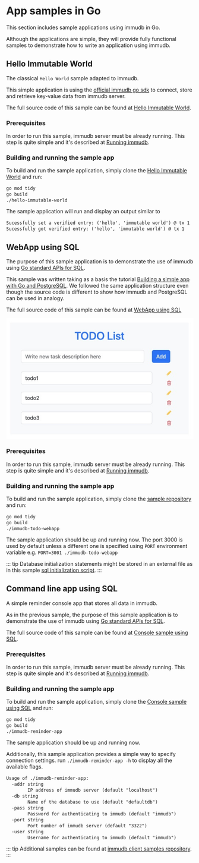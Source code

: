 
# App samples in Go

<WrappedSection>

This section includes sample applications using immudb in Go.

Although the applications are simple, they will provide fully functional samples to demonstrate how to write an application using immudb.

</WrappedSection>

<WrappedSection>

## Hello Immutable World

The classical `Hello World` sample adapted to immudb.

This simple application is using the [official immudb go sdk](https://github.com/codenotary/immudb/tree/v1.9DOM.0/pkg/client) to connect, store and retrieve key-value data from immudb server. 

The full source code of this sample can be found at [Hello Immutable World](https://github.com/codenotary/immudb-client-examples/tree/master/go/hello-immutable-world).

### Prerequisites

In order to run this sample, immudb server must be already running. This step is quite simple and it's described at [Running immudb](https://docs.immudb.io/master/running/download.html).

### Building and running the sample app

To build and run the sample application, simply clone the [Hello Immutable World](https://github.com/codenotary/immudb-client-examples/tree/master/go/hello-immutable-world) and run:

```
go mod tidy
go build
./hello-immutable-world
```

The sample application will run and display an output similar to

```
Sucessfully set a verified entry: ('hello', 'immutable world') @ tx 1
Sucessfully got verified entry: ('hello', 'immutable world') @ tx 1
```

</WrappedSection>

<WrappedSection>

## WebApp using SQL

The purpose of this sample application is to demonstrate the use of immudb using [Go standard APIs for SQL](https://pkg.go.dev/database/sql).

This sample was written taking as a basis the tutorial [Building a simple app with Go and PostgreSQL](https://blog.logrocket.com/building-simple-app-go-postgresql/). We followed the same application structure even though the source code is different to show how immudb and PostgreSQL can be used in analogy.

The full source code of this sample can be found at [WebApp using SQL](https://github.com/codenotary/immudb-client-examples/tree/master/go/todos-sample-stdlib)

<WrappedSection>
<img align="center" src="/samples/go_webapp_sql.jpg" />
</WrappedSection>

### Prerequisites

In order to run this sample, immudb server must be already running. This step is quite simple and it's described at [Running immudb](https://docs.immudb.io/master/running/download.html).

### Building and running the sample app

To build and run the sample application, simply clone the [sample repository](https://github.com/codenotary/immudb-client-examples/tree/master/go/todos-sample-stdlib) and run:

```
go mod tidy
go build
./immudb-todo-webapp
```

The sample application should be up and running now. The port 3000 is used by default unless a different one is specified using `PORT` environment variable e.g. `PORT=3001 ./immudb-todo-webapp`

::: tip
Database initialization statements might be stored in an external file as in this sample [sql initialization script](https://github.com/codenotary/immudb-client-examples/tree/master/go/stdlib-init-script).
:::

</WrappedSection>

<WrappedSection>

## Command line app using SQL

A simple reminder console app that stores all data in immudb.

As in the previous sample, the purpose of this sample application is to demonstrate the use of immudb using [Go standard APIs for SQL](https://pkg.go.dev/database/sql).

The full source code of this sample can be found at [Console sample using SQL](https://github.com/codenotary/immudb-client-examples/tree/master/go/immudb-reminder-app).

### Prerequisites

In order to run this sample, immudb server must be already running. This step is quite simple and it's described at [Running immudb](https://docs.immudb.io/master/running/download.html).

### Building and running the sample app

To build and run the sample application, simply clone the [Console sample using SQL](https://github.com/codenotary/immudb-client-examples/tree/master/go/immudb-reminder-app) and run:

```
go mod tidy
go build
./immudb-reminder-app
```

The sample application should be up and running now.

Additionally, this sample application provides a simple way to specify connection settings. run `./immudb-reminder-app -h` to display all the available flags.

```
Usage of ./immudb-reminder-app:
  -addr string
        IP address of immudb server (default "localhost")
  -db string
        Name of the database to use (default "defaultdb")
  -pass string
        Password for authenticating to immudb (default "immudb")
  -port string
        Port number of immudb server (default "3322")
  -user string
        Username for authenticating to immudb (default "immudb")
```

</WrappedSection>


::: tip
Additional samples can be found at [immudb client samples repository](https://github.com/codenotary/immudb-client-examples/tree/master/go).
:::

